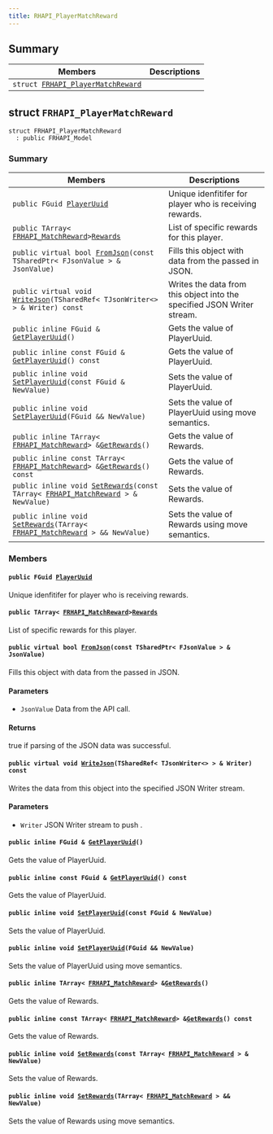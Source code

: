 ```yaml
---
title: RHAPI_PlayerMatchReward
---
```


## Summary

 Members                        | Descriptions                                
--------------------------------|---------------------------------------------
`struct `[`FRHAPI_PlayerMatchReward`](#structFRHAPI__PlayerMatchReward) | 

## struct `FRHAPI_PlayerMatchReward` <a id="structFRHAPI__PlayerMatchReward"></a>

```
struct FRHAPI_PlayerMatchReward
  : public FRHAPI_Model
```

### Summary

 Members                        | Descriptions                                
--------------------------------|---------------------------------------------
`public FGuid `[`PlayerUuid`](#structFRHAPI__PlayerMatchReward_1a50a49d9c60f59abd3e5677134a8ab2d6) | Unique idenfitifer for player who is receiving rewards.
`public TArray< `[`FRHAPI_MatchReward`](RHAPI_MatchReward.md#structFRHAPI__MatchReward)` > `[`Rewards`](#structFRHAPI__PlayerMatchReward_1ab949bf34d7dfeb8d395523ab4e7200a6) | List of specific rewards for this player.
`public virtual bool `[`FromJson`](#structFRHAPI__PlayerMatchReward_1aa81d2616d785cb08d033722df9a40691)`(const TSharedPtr< FJsonValue > & JsonValue)` | Fills this object with data from the passed in JSON.
`public virtual void `[`WriteJson`](#structFRHAPI__PlayerMatchReward_1a125ec3e16da807e687fa0bb9b9acd56e)`(TSharedRef< TJsonWriter<> > & Writer) const` | Writes the data from this object into the specified JSON Writer stream.
`public inline FGuid & `[`GetPlayerUuid`](#structFRHAPI__PlayerMatchReward_1a1b1ea21b0b46c1116d5ffacf3469f18d)`()` | Gets the value of PlayerUuid.
`public inline const FGuid & `[`GetPlayerUuid`](#structFRHAPI__PlayerMatchReward_1a24e4e9725b75a010157ffe07e876ab2a)`() const` | Gets the value of PlayerUuid.
`public inline void `[`SetPlayerUuid`](#structFRHAPI__PlayerMatchReward_1aa7a60167642c812f633098b371caddbb)`(const FGuid & NewValue)` | Sets the value of PlayerUuid.
`public inline void `[`SetPlayerUuid`](#structFRHAPI__PlayerMatchReward_1af259599cf8befd5363ad92d9e47eb102)`(FGuid && NewValue)` | Sets the value of PlayerUuid using move semantics.
`public inline TArray< `[`FRHAPI_MatchReward`](RHAPI_MatchReward.md#structFRHAPI__MatchReward)` > & `[`GetRewards`](#structFRHAPI__PlayerMatchReward_1a896ac41197f76e8f27469eab9ad9412e)`()` | Gets the value of Rewards.
`public inline const TArray< `[`FRHAPI_MatchReward`](RHAPI_MatchReward.md#structFRHAPI__MatchReward)` > & `[`GetRewards`](#structFRHAPI__PlayerMatchReward_1a58f42d18738f124f06f4c5f440a9d30d)`() const` | Gets the value of Rewards.
`public inline void `[`SetRewards`](#structFRHAPI__PlayerMatchReward_1ae57cddaaf2956fc40b7b44f5d572ce3c)`(const TArray< `[`FRHAPI_MatchReward`](RHAPI_MatchReward.md#structFRHAPI__MatchReward)` > & NewValue)` | Sets the value of Rewards.
`public inline void `[`SetRewards`](#structFRHAPI__PlayerMatchReward_1ace5daaca530769876ecda484db910d90)`(TArray< `[`FRHAPI_MatchReward`](RHAPI_MatchReward.md#structFRHAPI__MatchReward)` > && NewValue)` | Sets the value of Rewards using move semantics.

### Members

#### `public FGuid `[`PlayerUuid`](#structFRHAPI__PlayerMatchReward_1a50a49d9c60f59abd3e5677134a8ab2d6) <a id="structFRHAPI__PlayerMatchReward_1a50a49d9c60f59abd3e5677134a8ab2d6"></a>

Unique idenfitifer for player who is receiving rewards.

#### `public TArray< `[`FRHAPI_MatchReward`](RHAPI_MatchReward.md#structFRHAPI__MatchReward)` > `[`Rewards`](#structFRHAPI__PlayerMatchReward_1ab949bf34d7dfeb8d395523ab4e7200a6) <a id="structFRHAPI__PlayerMatchReward_1ab949bf34d7dfeb8d395523ab4e7200a6"></a>

List of specific rewards for this player.

#### `public virtual bool `[`FromJson`](#structFRHAPI__PlayerMatchReward_1aa81d2616d785cb08d033722df9a40691)`(const TSharedPtr< FJsonValue > & JsonValue)` <a id="structFRHAPI__PlayerMatchReward_1aa81d2616d785cb08d033722df9a40691"></a>

Fills this object with data from the passed in JSON.

#### Parameters
* `JsonValue` Data from the API call.

#### Returns
true if parsing of the JSON data was successful.

#### `public virtual void `[`WriteJson`](#structFRHAPI__PlayerMatchReward_1a125ec3e16da807e687fa0bb9b9acd56e)`(TSharedRef< TJsonWriter<> > & Writer) const` <a id="structFRHAPI__PlayerMatchReward_1a125ec3e16da807e687fa0bb9b9acd56e"></a>

Writes the data from this object into the specified JSON Writer stream.

#### Parameters
* `Writer` JSON Writer stream to push .

#### `public inline FGuid & `[`GetPlayerUuid`](#structFRHAPI__PlayerMatchReward_1a1b1ea21b0b46c1116d5ffacf3469f18d)`()` <a id="structFRHAPI__PlayerMatchReward_1a1b1ea21b0b46c1116d5ffacf3469f18d"></a>

Gets the value of PlayerUuid.

#### `public inline const FGuid & `[`GetPlayerUuid`](#structFRHAPI__PlayerMatchReward_1a24e4e9725b75a010157ffe07e876ab2a)`() const` <a id="structFRHAPI__PlayerMatchReward_1a24e4e9725b75a010157ffe07e876ab2a"></a>

Gets the value of PlayerUuid.

#### `public inline void `[`SetPlayerUuid`](#structFRHAPI__PlayerMatchReward_1aa7a60167642c812f633098b371caddbb)`(const FGuid & NewValue)` <a id="structFRHAPI__PlayerMatchReward_1aa7a60167642c812f633098b371caddbb"></a>

Sets the value of PlayerUuid.

#### `public inline void `[`SetPlayerUuid`](#structFRHAPI__PlayerMatchReward_1af259599cf8befd5363ad92d9e47eb102)`(FGuid && NewValue)` <a id="structFRHAPI__PlayerMatchReward_1af259599cf8befd5363ad92d9e47eb102"></a>

Sets the value of PlayerUuid using move semantics.

#### `public inline TArray< `[`FRHAPI_MatchReward`](RHAPI_MatchReward.md#structFRHAPI__MatchReward)` > & `[`GetRewards`](#structFRHAPI__PlayerMatchReward_1a896ac41197f76e8f27469eab9ad9412e)`()` <a id="structFRHAPI__PlayerMatchReward_1a896ac41197f76e8f27469eab9ad9412e"></a>

Gets the value of Rewards.

#### `public inline const TArray< `[`FRHAPI_MatchReward`](RHAPI_MatchReward.md#structFRHAPI__MatchReward)` > & `[`GetRewards`](#structFRHAPI__PlayerMatchReward_1a58f42d18738f124f06f4c5f440a9d30d)`() const` <a id="structFRHAPI__PlayerMatchReward_1a58f42d18738f124f06f4c5f440a9d30d"></a>

Gets the value of Rewards.

#### `public inline void `[`SetRewards`](#structFRHAPI__PlayerMatchReward_1ae57cddaaf2956fc40b7b44f5d572ce3c)`(const TArray< `[`FRHAPI_MatchReward`](RHAPI_MatchReward.md#structFRHAPI__MatchReward)` > & NewValue)` <a id="structFRHAPI__PlayerMatchReward_1ae57cddaaf2956fc40b7b44f5d572ce3c"></a>

Sets the value of Rewards.

#### `public inline void `[`SetRewards`](#structFRHAPI__PlayerMatchReward_1ace5daaca530769876ecda484db910d90)`(TArray< `[`FRHAPI_MatchReward`](RHAPI_MatchReward.md#structFRHAPI__MatchReward)` > && NewValue)` <a id="structFRHAPI__PlayerMatchReward_1ace5daaca530769876ecda484db910d90"></a>

Sets the value of Rewards using move semantics.


